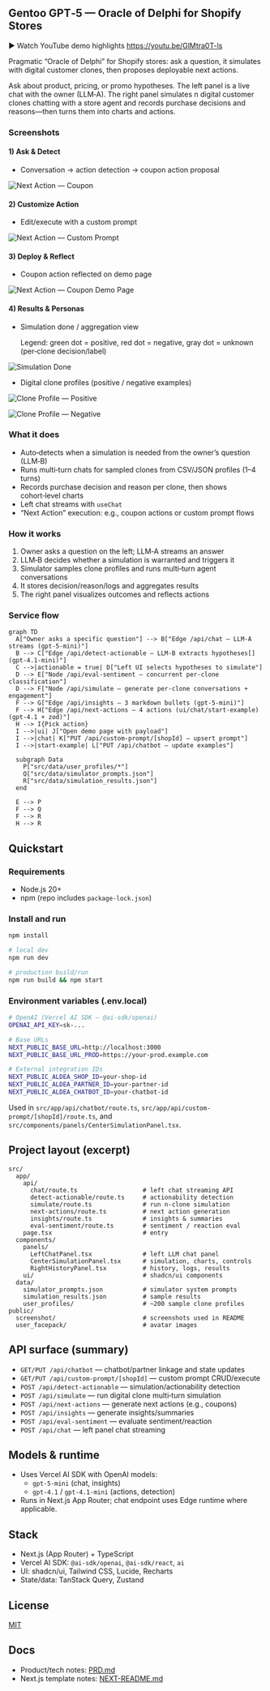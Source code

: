 ## Gentoo GPT‑5 — Oracle of Delphi for Shopify Stores

▶️ Watch YouTube demo highlights https://youtu.be/GlMtra0T-ls

Pragmatic “Oracle of Delphi” for Shopify stores: ask a question, it simulates with digital customer clones, then proposes deployable next actions.

Ask about product, pricing, or promo hypotheses. The left panel is a live chat with the owner (LLM‑A). The right panel simulates n digital customer clones chatting with a store agent and records purchase decisions and reasons—then turns them into charts and actions.

### Screenshots

#### 1) Ask & Detect
- Conversation → action detection → coupon action proposal

![Next Action — Coupon](./public/screenshot/next-action-coupon.png)

#### 2) Customize Action
- Edit/execute with a custom prompt

![Next Action — Custom Prompt](./public/screenshot/next-action-custom-prompt.png)

#### 3) Deploy & Reflect
- Coupon action reflected on demo page

![Next Action — Coupon Demo Page](./public/screenshot/next-action-coupon-demopage.png)

#### 4) Results & Personas
- Simulation done / aggregation view

  Legend: green dot = positive, red dot = negative, gray dot = unknown (per‑clone decision/label)

![Simulation Done](./public/screenshot/simulation-done.png)

- Digital clone profiles (positive / negative examples)

![Clone Profile — Positive](./public/screenshot/clone-profile-positive.png)

![Clone Profile — Negative](./public/screenshot/clone-profile-negative.png)

### What it does

- Auto‑detects when a simulation is needed from the owner’s question (LLM‑B)
- Runs multi‑turn chats for sampled clones from CSV/JSON profiles (1–4 turns)
- Records purchase decision and reason per clone, then shows cohort‑level charts
- Left chat streams with `useChat`
- “Next Action” execution: e.g., coupon actions or custom prompt flows

### How it works

1. Owner asks a question on the left; LLM‑A streams an answer
2. LLM‑B decides whether a simulation is warranted and triggers it
3. Simulator samples clone profiles and runs multi‑turn agent conversations
4. It stores decision/reason/logs and aggregates results
5. The right panel visualizes outcomes and reflects actions

### Service flow

```mermaid
graph TD
  A["Owner asks a specific question"] --> B["Edge /api/chat — LLM-A streams (gpt-5-mini)"]
  B --> C["Edge /api/detect-actionable — LLM-B extracts hypotheses[] (gpt-4.1-mini)"]
  C -->|actionable = true| D["Left UI selects hypotheses to simulate"]
  D --> E["Node /api/eval-sentiment — concurrent per-clone classification"]
  D --> F["Node /api/simulate — generate per-clone conversations + engagement"]
  F --> G["Edge /api/insights — 3 markdown bullets (gpt-5-mini)"]
  F --> H["Edge /api/next-actions — 4 actions (ui/chat/start-example) (gpt-4.1 + zod)"]
  H --> I{Pick action}
  I -->|ui| J["Open demo page with payload"]
  I -->|chat| K["PUT /api/custom-prompt/[shopId] — upsert prompt"]
  I -->|start-example| L["PUT /api/chatbot — update examples"]

  subgraph Data
    P["src/data/user_profiles/*"]
    Q["src/data/simulator_prompts.json"]
    R["src/data/simulation_results.json"]
  end

  E --> P
  F --> Q
  F --> R
  H --> R
```

## Quickstart

### Requirements

- Node.js 20+
- npm (repo includes `package-lock.json`)

### Install and run

```bash
npm install

# local dev
npm run dev

# production build/run
npm run build && npm start
```

### Environment variables (.env.local)

```bash
# OpenAI (Vercel AI SDK — @ai-sdk/openai)
OPENAI_API_KEY=sk-...

# Base URLs
NEXT_PUBLIC_BASE_URL=http://localhost:3000
NEXT_PUBLIC_BASE_URL_PROD=https://your-prod.example.com

# External integration IDs
NEXT_PUBLIC_ALDEA_SHOP_ID=your-shop-id
NEXT_PUBLIC_ALDEA_PARTNER_ID=your-partner-id
NEXT_PUBLIC_ALDEA_CHATBOT_ID=your-chatbot-id
```

Used in `src/app/api/chatbot/route.ts`, `src/app/api/custom-prompt/[shopId]/route.ts`, and `src/components/panels/CenterSimulationPanel.tsx`.

## Project layout (excerpt)

```text
src/
  app/
    api/
      chat/route.ts                  # left chat streaming API
      detect-actionable/route.ts     # actionability detection
      simulate/route.ts              # run n-clone simulation
      next-actions/route.ts          # next action generation
      insights/route.ts              # insights & summaries
      eval-sentiment/route.ts        # sentiment / reaction eval
    page.tsx                         # entry
  components/
    panels/
      LeftChatPanel.tsx              # left LLM chat panel
      CenterSimulationPanel.tsx      # simulation, charts, controls
      RightHistoryPanel.tsx          # history, logs, results
    ui/                              # shadcn/ui components
  data/
    simulator_prompts.json           # simulator system prompts
    simulation_results.json          # sample results
    user_profiles/                   # ~200 sample clone profiles
public/
  screenshot/                        # screenshots used in README
  user_facepack/                     # avatar images
```

## API surface (summary)

- `GET/PUT /api/chatbot` — chatbot/partner linkage and state updates
- `GET/PUT /api/custom-prompt/[shopId]` — custom prompt CRUD/execute
- `POST /api/detect-actionable` — simulation/actionability detection
- `POST /api/simulate` — run digital clone multi‑turn simulation
- `POST /api/next-actions` — generate next actions (e.g., coupons)
- `POST /api/insights` — generate insights/summaries
- `POST /api/eval-sentiment` — evaluate sentiment/reaction
- `POST /api/chat` — left panel chat streaming

## Models & runtime

- Uses Vercel AI SDK with OpenAI models:
  - `gpt-5-mini` (chat, insights)
  - `gpt-4.1` / `gpt-4.1-mini` (actions, detection)
- Runs in Next.js App Router; chat endpoint uses Edge runtime where applicable.

## Stack

- Next.js (App Router) + TypeScript
- Vercel AI SDK: `@ai-sdk/openai`, `@ai-sdk/react`, `ai`
- UI: shadcn/ui, Tailwind CSS, Lucide, Recharts
- State/data: TanStack Query, Zustand

## License

[MIT](./LICENSE)

## Docs

- Product/tech notes: [PRD.md](./PRD.md)
- Next.js template notes: [NEXT-README.md](./NEXT-README.md)


